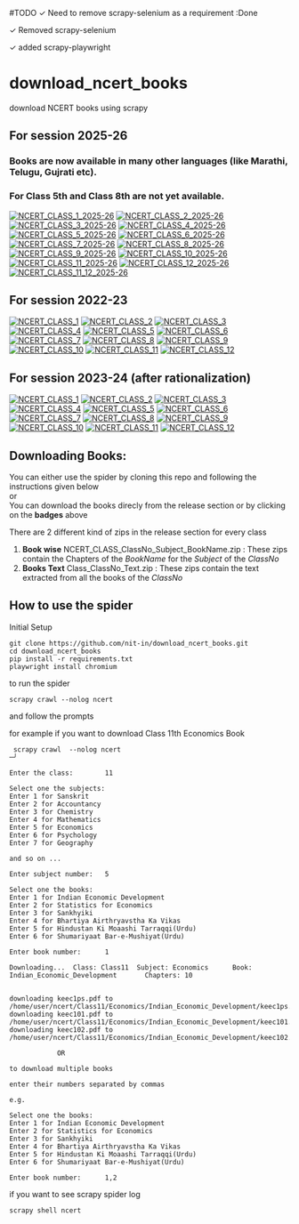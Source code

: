#TODO ✓
Need to remove scrapy-selenium as a requirement :Done

✓ Removed scrapy-selenium

✓ added scrapy-playwright

# download_ncert_books
download NCERT books using scrapy
 
## For session 2025-26
### Books are now available in many other languages (like Marathi, Telugu, Gujrati etc).
### For Class 5th and Class 8th are not yet available.

[![NCERT_CLASS_1_2025-26](https://github.com/nit-in/download_ncert_books/actions/workflows/class_1_2025-26.yml/badge.svg?branch=class_1_2025-26)](https://github.com/nit-in/download_ncert_books/releases/tag/class_1_2025-26)
[![NCERT_CLASS_2_2025-26](https://github.com/nit-in/download_ncert_books/actions/workflows/class_2_2025-26.yml/badge.svg?branch=class_2_2025-26)](https://github.com/nit-in/download_ncert_books/releases/tag/class_2_2025-26)
[![NCERT_CLASS_3_2025-26](https://github.com/nit-in/download_ncert_books/actions/workflows/class_3_2025-26.yml/badge.svg?branch=class_3_2025-26)](https://github.com/nit-in/download_ncert_books/releases/tag/class_3_2025-26)
[![NCERT_CLASS_4_2025-26](https://github.com/nit-in/download_ncert_books/actions/workflows/class_4_2025-26.yml/badge.svg?branch=class_4_2025-26)](https://github.com/nit-in/download_ncert_books/releases/tag/class_4_2025-26)
[![NCERT_CLASS_5_2025-26](https://github.com/nit-in/download_ncert_books/actions/workflows/class_5_2025-26.yml/badge.svg?branch=class_5_2025-26)](https://github.com/nit-in/download_ncert_books/releases/tag/class_5_2025-26)
[![NCERT_CLASS_6_2025-26](https://github.com/nit-in/download_ncert_books/actions/workflows/class_6_2025-26.yml/badge.svg?branch=class_6_2025-26)](https://github.com/nit-in/download_ncert_books/releases/tag/class_6_2025-26)
[![NCERT_CLASS_7_2025-26](https://github.com/nit-in/download_ncert_books/actions/workflows/class_7_2025-26.yml/badge.svg?branch=class_7_2025-26)](https://github.com/nit-in/download_ncert_books/releases/tag/class_7_2025-26)
[![NCERT_CLASS_8_2025-26](https://github.com/nit-in/download_ncert_books/actions/workflows/class_8_2025-26.yml/badge.svg?branch=class_8_2025-26)](https://github.com/nit-in/download_ncert_books/releases/tag/class_8_2025-26)
[![NCERT_CLASS_9_2025-26](https://github.com/nit-in/download_ncert_books/actions/workflows/class_9_2025-26.yml/badge.svg?branch=class_9_2025-26)](https://github.com/nit-in/download_ncert_books/releases/tag/class_9_2025-26)
[![NCERT_CLASS_10_2025-26](https://github.com/nit-in/download_ncert_books/actions/workflows/class_10_2025-26.yml/badge.svg?branch=class_10_2025-26)](https://github.com/nit-in/download_ncert_books/releases/tag/class_10_2025-26)
[![NCERT_CLASS_11_2025-26](https://github.com/nit-in/download_ncert_books/actions/workflows/class_11_2025-26.yml/badge.svg?branch=class_11_2025-26)](https://github.com/nit-in/download_ncert_books/releases/tag/class_11_2025-26)
[![NCERT_CLASS_12_2025-26](https://github.com/nit-in/download_ncert_books/actions/workflows/class_12_2025-26.yml/badge.svg?branch=class_12_2025-26)](https://github.com/nit-in/download_ncert_books/releases/tag/class_12_2025-26)
[![NCERT_CLASS_11_12_2025-26](https://github.com/nit-in/download_ncert_books/actions/workflows/class_11_12_2025-26.yml/badge.svg?branch=class_11_12_2025-26)](https://github.com/nit-in/download_ncert_books/releases/tag/class_11_12_2025-26)

## For session 2022-23
[![NCERT_CLASS_1](https://github.com/nit-in/download_ncert_books/actions/workflows/class_1.yml/badge.svg?branch=class_1)](https://github.com/nit-in/download_ncert_books/releases/tag/class_1)
[![NCERT_CLASS_2](https://github.com/nit-in/download_ncert_books/actions/workflows/class_2.yml/badge.svg?branch=class_2)](https://github.com/nit-in/download_ncert_books/releases/tag/class_2)
[![NCERT_CLASS_3](https://github.com/nit-in/download_ncert_books/actions/workflows/class_3.yml/badge.svg?branch=class_3)](https://github.com/nit-in/download_ncert_books/releases/tag/class_3)
[![NCERT_CLASS_4](https://github.com/nit-in/download_ncert_books/actions/workflows/class_4.yml/badge.svg?branch=class_4)](https://github.com/nit-in/download_ncert_books/releases/tag/class_4)
[![NCERT_CLASS_5](https://github.com/nit-in/download_ncert_books/actions/workflows/class_5.yml/badge.svg?branch=class_5)](https://github.com/nit-in/download_ncert_books/releases/tag/class_5)
[![NCERT_CLASS_6](https://github.com/nit-in/download_ncert_books/actions/workflows/class_6.yml/badge.svg?branch=class_6)](https://github.com/nit-in/download_ncert_books/releases/tag/class_6)
[![NCERT_CLASS_7](https://github.com/nit-in/download_ncert_books/actions/workflows/class_7.yml/badge.svg?branch=class_7)](https://github.com/nit-in/download_ncert_books/releases/tag/class_7)
[![NCERT_CLASS_8](https://github.com/nit-in/download_ncert_books/actions/workflows/class_8.yml/badge.svg?branch=class_8)](https://github.com/nit-in/download_ncert_books/releases/tag/class_8)
[![NCERT_CLASS_9](https://github.com/nit-in/download_ncert_books/actions/workflows/class_9.yml/badge.svg?branch=class_9)](https://github.com/nit-in/download_ncert_books/releases/tag/class_9)
[![NCERT_CLASS_10](https://github.com/nit-in/download_ncert_books/actions/workflows/class_10.yml/badge.svg?branch=class_10)](https://github.com/nit-in/download_ncert_books/releases/tag/class_10)
[![NCERT_CLASS_11](https://github.com/nit-in/download_ncert_books/actions/workflows/class_11.yml/badge.svg?branch=class_11)](https://github.com/nit-in/download_ncert_books/releases/tag/class_11)
[![NCERT_CLASS_12](https://github.com/nit-in/download_ncert_books/actions/workflows/class_12.yml/badge.svg?branch=class_12)](https://github.com/nit-in/download_ncert_books/releases/tag/class_12)

## For session 2023-24 (after rationalization)

[![NCERT_CLASS_1](https://github.com/nit-in/download_ncert_books/actions/workflows/class_1.yml/badge.svg?branch=class_1)](https://github.com/nit-in/download_ncert_books/releases/tag/class_1_2023-24)
[![NCERT_CLASS_2](https://github.com/nit-in/download_ncert_books/actions/workflows/class_2.yml/badge.svg?branch=class_2)](https://github.com/nit-in/download_ncert_books/releases/tag/class_2_2023-24)
[![NCERT_CLASS_3](https://github.com/nit-in/download_ncert_books/actions/workflows/class_3.yml/badge.svg?branch=class_3)](https://github.com/nit-in/download_ncert_books/releases/tag/class_3_2023-24)
[![NCERT_CLASS_4](https://github.com/nit-in/download_ncert_books/actions/workflows/class_4.yml/badge.svg?branch=class_4)](https://github.com/nit-in/download_ncert_books/releases/tag/class_4_2023-24)
[![NCERT_CLASS_5](https://github.com/nit-in/download_ncert_books/actions/workflows/class_5.yml/badge.svg?branch=class_5)](https://github.com/nit-in/download_ncert_books/releases/tag/class_5_2023-24)
[![NCERT_CLASS_6](https://github.com/nit-in/download_ncert_books/actions/workflows/class_6.yml/badge.svg?branch=class_6)](https://github.com/nit-in/download_ncert_books/releases/tag/class_6_2023-24)
[![NCERT_CLASS_7](https://github.com/nit-in/download_ncert_books/actions/workflows/class_7.yml/badge.svg?branch=class_7)](https://github.com/nit-in/download_ncert_books/releases/tag/class_7_2023-24)
[![NCERT_CLASS_8](https://github.com/nit-in/download_ncert_books/actions/workflows/class_8.yml/badge.svg?branch=class_8)](https://github.com/nit-in/download_ncert_books/releases/tag/class_8_2023-24)
[![NCERT_CLASS_9](https://github.com/nit-in/download_ncert_books/actions/workflows/class_9.yml/badge.svg?branch=class_9)](https://github.com/nit-in/download_ncert_books/releases/tag/class_9_2023-24)
[![NCERT_CLASS_10](https://github.com/nit-in/download_ncert_books/actions/workflows/class_10.yml/badge.svg?branch=class_10)](https://github.com/nit-in/download_ncert_books/releases/tag/class_10_2023-24)
[![NCERT_CLASS_11](https://github.com/nit-in/download_ncert_books/actions/workflows/class_11.yml/badge.svg?branch=class_11)](https://github.com/nit-in/download_ncert_books/releases/tag/class_11_2023-24)
[![NCERT_CLASS_12](https://github.com/nit-in/download_ncert_books/actions/workflows/class_12.yml/badge.svg?branch=class_12)](https://github.com/nit-in/download_ncert_books/releases/tag/class_12_2023-24")


## Downloading Books:
You can either use the spider by cloning this repo and following the instructions given below<br>
or<br>
You can download the books direcly from the release section or by clicking on the <b>badges</b> above

There are 2 different kind of zips in the release section for every class
1. <b>Book wise</b> NCERT_CLASS_ClassNo_Subject_BookName.zip : These zips contain the Chapters of the <i>BookName</i> for the <i>Subject</i> of the <i>ClassNo</i>
2. <b>Books Text</b> Class_ClassNo_Text.zip : These zips contain the text extracted from all the books of the <i>ClassNo</i>


## How to use the spider
Initial Setup

```shell
git clone https://github.com/nit-in/download_ncert_books.git
cd download_ncert_books
pip install -r requirements.txt
playwright install chromium
```

to run the spider 
```shell
scrapy crawl --nolog ncert
```
and follow the prompts

for example if you want to download Class 11th Economics Book
```shell
 scrapy crawl  --nolog ncert                                                                                                                                      ─╯

Enter the class:        11

Select one the subjects:
Enter 1 for Sanskrit
Enter 2 for Accountancy
Enter 3 for Chemistry
Enter 4 for Mathematics
Enter 5 for Economics
Enter 6 for Psychology
Enter 7 for Geography

and so on ...

Enter subject number:   5

Select one the books:
Enter 1 for Indian Economic Development
Enter 2 for Statistics for Economics
Enter 3 for Sankhyiki
Enter 4 for Bhartiya Airthryavstha Ka Vikas 
Enter 5 for Hindustan Ki Moaashi Tarraqqi(Urdu)
Enter 6 for Shumariyaat Bar-e-Mushiyat(Urdu)

Enter book number:      1

Downloading...  Class: Class11  Subject: Economics      Book: Indian_Economic_Development       Chapters: 10


downloading keec1ps.pdf to  /home/user/ncert/Class11/Economics/Indian_Economic_Development/keec1ps.pdf
downloading keec101.pdf to  /home/user/ncert/Class11/Economics/Indian_Economic_Development/keec101.pdf
downloading keec102.pdf to  /home/user/ncert/Class11/Economics/Indian_Economic_Development/keec102.pdf

			OR 

to download multiple books

enter their numbers separated by commas

e.g. 

Select one the books:
Enter 1 for Indian Economic Development
Enter 2 for Statistics for Economics
Enter 3 for Sankhyiki
Enter 4 for Bhartiya Airthryavstha Ka Vikas 
Enter 5 for Hindustan Ki Moaashi Tarraqqi(Urdu)
Enter 6 for Shumariyaat Bar-e-Mushiyat(Urdu)

Enter book number:      1,2

```

if you want to see scrapy spider log
```shell
scrapy shell ncert
```
